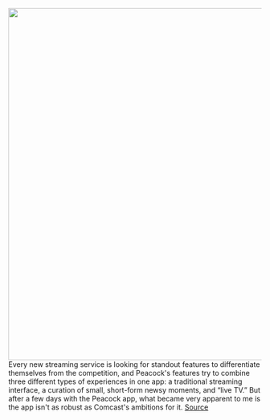 <img src='https://cdn.vox-cdn.com/thumbor/YkWKGL1HI5cF3168WGWtM4ulEKs=/0x0:2162x1365/1200x800/filters:focal(909x511:1253x855)/cdn.vox-cdn.com/uploads/chorus_image/image/67057441/Peacock_TV_Channels.0.jpg' width='700px' /><br/>
Every new streaming service is looking for standout features to differentiate themselves from the competition, and Peacock's features try to combine three different types of experiences in one app: a traditional streaming interface, a curation of small, short-form newsy moments, and “live TV.” But after a few days with the Peacock app, what became very apparent to me is the app isn't as robust as Comcast's ambitions for it.
<a href='https://www.theverge.com/21321482/peacock-hands-on-app-mobile-tv-channels-browse-trending-nbcuniversal-streaming'> Source <a/>